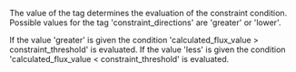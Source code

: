 The value of the tag determines the evaluation of the constraint condition.
Possible values for the tag 'constraint_directions' are 'greater' or 'lower'.

If the value 'greater' is given the condition 'calculated_flux_value >
constraint_threshold' is evaluated. If the value 'less' is given the condition
'calculated_flux_value < constraint_threshold' is evaluated.
